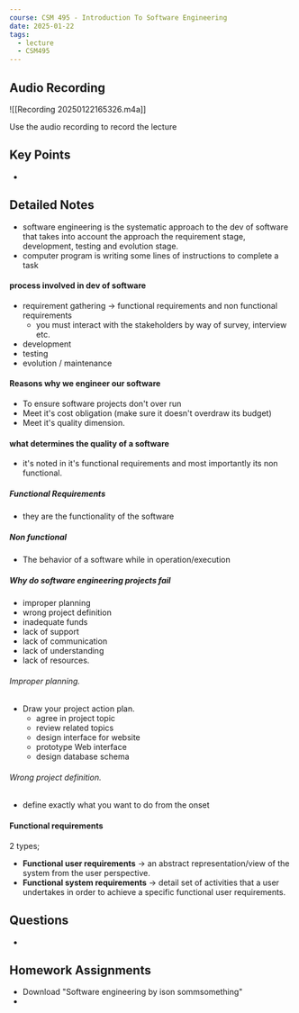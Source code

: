 ```yaml
---
course: CSM 495 - Introduction To Software Engineering
date: 2025-01-22
tags:
  - lecture
  - CSM495
---
```


## Audio Recording

![[Recording 20250122165326.m4a]]

Use the audio recording to record the lecture

## Key Points
- 

## Detailed Notes
- software engineering is the systematic approach to the dev of software that takes into account the approach the requirement stage, development, testing and evolution stage.
- computer program is writing some lines of instructions to complete a task
#### process involved in dev of software
- requirement gathering -> functional requirements and non functional requirements
	- you must interact with the stakeholders by way of survey, interview etc.
- development
- testing
- evolution / maintenance

#### Reasons why we engineer our software
- To ensure software projects don't over run
- Meet it's cost obligation (make sure it doesn't overdraw its budget)
- Meet it's quality dimension.
#### what determines the quality of a software
- it's noted in it's functional requirements and most importantly its non functional.
##### Functional Requirements 
- they are the functionality of the software
##### Non functional 
- The behavior of a software while in operation/execution 

##### Why do software engineering projects fail
- improper planning 
- wrong project definition
- inadequate funds
- lack of support
- lack of communication 
- lack of understanding
- lack of resources.
###### Improper planning.
- Draw your project action plan.
	- agree in project topic
	- review related topics
	- design interface for website
	- prototype Web interface
	- design database schema
###### Wrong project definition. 
- define exactly what you want to do from the onset
#### Functional requirements 
2 types;
- **Functional user requirements** -> an abstract representation/view of the system from the user perspective.
- **Functional system requirements** -> detail set of activities that a user undertakes in order to achieve a specific functional user requirements.

## Questions
- 

## Homework Assignments
- Download "Software engineering by ison sommsomething"
- 